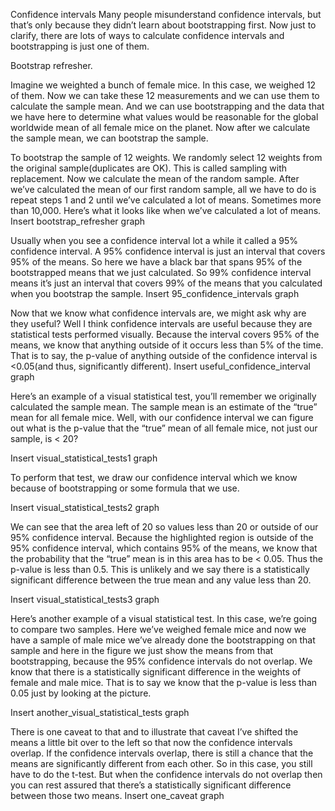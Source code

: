 Confidence intervals
Many people misunderstand confidence intervals, but that’s only because they didn’t learn about bootstrapping first. Now just to clarify, there are lots of ways to calculate confidence intervals and bootstrapping is just one of them.

Bootstrap refresher.

Imagine we weighted a bunch of female mice. In this case, we weighed 12 of them. Now we can take these 12 measurements and we can use them to calculate the sample mean. And we can use bootstrapping and the data that we have here to determine what values would be reasonable for the global worldwide mean of all female mice on the planet. Now after we calculate the sample mean, we can bootstrap the sample. 

To bootstrap the sample of 12 weights. We randomly select 12 weights from the original sample(duplicates are OK). This is called sampling with replacement. Now we calculate the mean of the random sample. After we’ve calculated the mean of our first random sample, all we have to do is repeat steps 1 and 2 until we’ve calculated a lot of means. Sometimes more than 10,000. Here’s what it looks like when we’ve calculated a lot of means.
Insert bootstrap_refresher graph

Usually when you see a confidence interval lot a while it called a 95% confidence interval. A 95% confidence interval is just an interval that covers 95% of the means. So here we have a black bar that spans 95% of the bootstrapped means that we just calculated. So 99% confidence interval means it’s just an interval that covers 99% of the means that you calculated when you bootstrap the sample.
Insert 95_confidence_intervals graph

Now that we know what confidence intervals are, we might ask why are they useful? Well I think confidence intervals are useful because they are statistical tests performed visually. Because the interval covers 95% of the means, we know that anything outside of it occurs less than 5% of the time. That is to say, the p-value of anything outside of the confidence interval is <0.05(and thus, significantly different).
Insert useful_confidence_interval graph

Here’s an example of a visual statistical test, you’ll remember we originally calculated the sample mean. The sample mean is an estimate of the “true” mean for all female mice. Well, with our confidence interval we can figure out what is the p-value that the “true” mean of all female mice, not just our sample, is < 20?

Insert visual_statistical_tests1 graph

To perform that test, we draw our confidence interval which we know because of bootstrapping or some formula that we use.

Insert visual_statistical_tests2 graph

We can see that the area left of 20 so values less than 20 or outside of our 95% confidence interval. Because the highlighted region is outside of the 95% confidence interval, which contains 95% of the means, we know that the probability that the “true” mean is in this area has to be < 0.05. Thus the p-value is less than 0.5. This is unlikely and we say there is a statistically significant difference between the true mean and any value less than 20.

Insert visual_statistical_tests3 graph

Here’s another example of a visual statistical test. In this case, we’re going to compare two samples. Here we’ve weighed female mice and now we have a sample of male mice we’ve already done the bootstrapping on that sample and here in the figure we just show the means from that bootstrapping, because the 95% confidence intervals do not overlap. We know that there is a statistically significant difference in the weights of female and male mice. That is to say we know that the p-value is less than 0.05 just by looking at the picture.

Insert another_visual_statistical_tests graph

There is one caveat to that and to illustrate that caveat I’ve shifted the means a little bit over to the left so that now the confidence intervals overlap. If the confidence intervals overlap, there is still a chance that the means are significantly different from each other. So in this case, you still have to do the t-test. But when the confidence intervals do not overlap then you can rest assured that there’s a statistically significant difference between those two means.
Insert one_caveat graph
